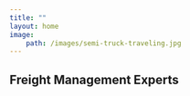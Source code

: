 ```yaml
---
title: ""
layout: home
image:
    path: /images/semi-truck-traveling.jpg
---
```

## Freight Management Experts
